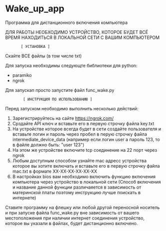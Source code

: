 # Wake_up_app
Программа для дистанционного включения компьютера

ДЛЯ РАБОТЫ НЕОБХОДИМО УСТРОЙСТВО, КОТОРОЕ БУДЕТ ВСЁ ВРЕМЯ НАХОДИТЬСЯ В ЛОКАЛЬНОЙ СЕТИ С ВАШИМ КОМПЬЮТЕРОМ

           [ УСТАНОВКА ]

Скайте ВСЕ файлы (в том числе txt)

Для запуска необходимы следующте библиотеки для python:
 - paramiko
 - ngrok

Для запускап просто запустите файл func_wake.py

            [ ИНСТРУКЦИЯ ПО ИСПОЛЬЗОВАНИЮ ]

Перед запуском необходимо выполнить несколько действий:

1. Зарегистрируйтесь на сайте https://ngrok.com/
2. Срздайте API ключ и вставьте его в первую строчку файла key.txt
3. На устройстве которое всегда будет в сети создайте пользователя и вставьте логин и пароль через пробел в перую строчку файла intermediate_device_data (например если логин user а пароль 123, то в файле должно быть: "user 123")
4. На этом же устройстве включите tcp соединение на 22 порт через ngrok
5. Любым доступным способом узнайте mac адресс устройства которое вы хотите включать и вставьте его в первую строчку файла mac.txt в формате XX-XX-XX-XX-XX-XX
6. В настройках bios вам необходимо включить функцию включения компьютера через устройство в локальной сети (Способ включения и название данной функции различаяется в зависимость от материнской платы поэтому инструкцию лучше поискать в интернете)

Ставите программу на флешку или любой другой переносной носитель и при запуске файла func_wake.py вне зависимость от вашего местоположения при наличии интернет соединения устройство, которое вы указали в файлах, будет дистанционно включено.

